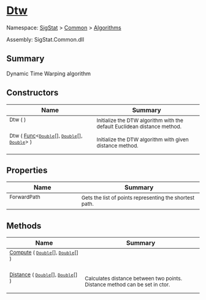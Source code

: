 # [Dtw](./Dtw.md)

Namespace: [SigStat]() > [Common](./../README.md) > [Algorithms](./README.md)

Assembly: SigStat.Common.dll

## Summary
Dynamic Time Warping algorithm

## Constructors

| Name | Summary | 
| --- | --- | 
| <sub>Dtw (  )</sub><div>&nbsp;&nbsp;&nbsp;&nbsp;&nbsp;&nbsp;&nbsp;&nbsp;&nbsp;&nbsp;&nbsp;&nbsp;&nbsp;&nbsp;&nbsp;&nbsp;&nbsp;&nbsp;&nbsp;&nbsp;&nbsp;&nbsp;&nbsp;&nbsp;&nbsp;&nbsp;&nbsp;&nbsp;&nbsp;&nbsp;&nbsp;&nbsp;&nbsp;&nbsp;&nbsp;&nbsp;&nbsp;&nbsp;&nbsp;&nbsp;</div>| <sub>Initialize the DTW algorithm with the default Euclidean distance method.</sub>| <br>
| <sub>Dtw ( [Func](https://docs.microsoft.com/en-us/dotnet/api/System.Func-3)\<[`Double`](https://docs.microsoft.com/en-us/dotnet/api/System.Double)[], [`Double`](https://docs.microsoft.com/en-us/dotnet/api/System.Double)[], [`Double`](https://docs.microsoft.com/en-us/dotnet/api/System.Double)> )</sub><div>&nbsp;&nbsp;&nbsp;&nbsp;&nbsp;&nbsp;&nbsp;&nbsp;&nbsp;&nbsp;&nbsp;&nbsp;&nbsp;&nbsp;&nbsp;&nbsp;&nbsp;&nbsp;&nbsp;&nbsp;&nbsp;&nbsp;&nbsp;&nbsp;&nbsp;&nbsp;&nbsp;&nbsp;&nbsp;&nbsp;&nbsp;&nbsp;&nbsp;&nbsp;&nbsp;&nbsp;&nbsp;&nbsp;&nbsp;&nbsp;</div>| <sub>Initialize the DTW algorithm with given distance method.</sub>| <br>


## Properties

| Name | Summary | 
| --- | --- | 
| <sub>ForwardPath</sub><div>&nbsp;&nbsp;&nbsp;&nbsp;&nbsp;&nbsp;&nbsp;&nbsp;&nbsp;&nbsp;&nbsp;&nbsp;&nbsp;&nbsp;&nbsp;&nbsp;&nbsp;&nbsp;&nbsp;&nbsp;&nbsp;&nbsp;&nbsp;&nbsp;&nbsp;&nbsp;&nbsp;&nbsp;&nbsp;&nbsp;&nbsp;&nbsp;&nbsp;&nbsp;&nbsp;&nbsp;&nbsp;&nbsp;&nbsp;&nbsp;</div>| <sub>Gets the list of points representing the shortest path.</sub>| <br>


## Methods

| Name | Summary | 
| --- | --- | 
| <sub>[Compute](./Methods/Dtw-100664204.md) ( [`Double`](https://docs.microsoft.com/en-us/dotnet/api/System.Double)[], [`Double`](https://docs.microsoft.com/en-us/dotnet/api/System.Double)[] )</sub><div>&nbsp;&nbsp;&nbsp;&nbsp;&nbsp;&nbsp;&nbsp;&nbsp;&nbsp;&nbsp;&nbsp;&nbsp;&nbsp;&nbsp;&nbsp;&nbsp;&nbsp;&nbsp;&nbsp;&nbsp;&nbsp;&nbsp;&nbsp;&nbsp;&nbsp;&nbsp;&nbsp;&nbsp;&nbsp;&nbsp;&nbsp;&nbsp;&nbsp;&nbsp;&nbsp;&nbsp;&nbsp;&nbsp;&nbsp;&nbsp;</div>| <sub></sub>| <br>
| <sub>[Distance](./Methods/Dtw-100664205.md) ( [`Double`](https://docs.microsoft.com/en-us/dotnet/api/System.Double)[], [`Double`](https://docs.microsoft.com/en-us/dotnet/api/System.Double)[] )</sub><div>&nbsp;&nbsp;&nbsp;&nbsp;&nbsp;&nbsp;&nbsp;&nbsp;&nbsp;&nbsp;&nbsp;&nbsp;&nbsp;&nbsp;&nbsp;&nbsp;&nbsp;&nbsp;&nbsp;&nbsp;&nbsp;&nbsp;&nbsp;&nbsp;&nbsp;&nbsp;&nbsp;&nbsp;&nbsp;&nbsp;&nbsp;&nbsp;&nbsp;&nbsp;&nbsp;&nbsp;&nbsp;&nbsp;&nbsp;&nbsp;</div>| <sub>Calculates distance between two points.  Distance method can be set in ctor.</sub>| <br>


